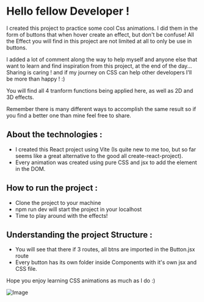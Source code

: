 # Hello fellow Developer ! 

I created this project to practice some cool Css animations. I did them in the form of buttons that when hover create an effect, but don't be 
confuse! All the Effect you will find in this project are not limited at all to only be use in buttons. 

I added a lot of comment along the way to help myself and anyone else that want to learn and find inspiration from this project, 
at the end of the day... Sharing is caring ! and if my journey on CSS can help other developers I'll be more than happy ! :) 

You will find all 4 tranform functions being applied here, as well as 2D and 3D effects.

Remember there is many different ways to accomplish the same result so if you find a better one than mine feel free to share. 


## About the technologies : 

- I created this React project using Vite (Is quite new to me too, but so far seems like a great alternative to the good all create-react-project).
- Every animation was created using pure CSS and jsx to add the element in the DOM.

## How to run the project :

- Clone the project to your machine
- npm run dev will start the project in your localhost
- Time to play around with the effects! 

## Understanding the project Structure :

- You will see that there if 3 routes, all btns are imported in the Button.jsx route
- Every button has its own folder inside Components with it's own jsx and CSS file.

Hope you enjoy learning CSS animations as much as I do :)

![Image](https://media.giphy.com/media/xT5LMVK6hOc7brtsTm/giphy.gif)